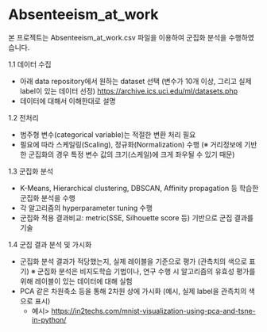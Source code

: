 # Absenteeism_at_work

본 프로젝트는 Absenteeism_at_work.csv 파일을 이용하여 군집화 분석을 수행하였습니다.

1.1 데이터 수집
- 아래 data repository에서 원하는 dataset 선택 (변수가 10개 이상, 그리고 실제 label이 있는 데이터 선정)
  https://archive.ics.uci.edu/ml/datasets.php
- 데이터에 대해서 이해한대로 설명

1.2 전처리
- 범주형 변수(categorical variable)는 적절한 변환 처리 필요
- 필요에 따라 스케일링(Scaling), 정규화(Normalization) 수행
(※ 거리정보에 기반한 군집화의 경우 특정 변수 값의 크기(스케일)에 크게 좌우될 수 있기 때문)

1.3 군집화 분석
- K-Means, Hierarchical clustering, DBSCAN, Affinity propagation 등 학습한 군집화 분석을 수행
- 각 알고리즘의 hyperparameter tuning 수행
- 군집화 적용 결과비교: metric(SSE, Silhouette score 등) 기반으로 군집 결과를 기술
  
1.4 군집 결과 분석 및 가시화
- 군집화 분석 결과가 적당했는지, 실제 레이블을 기준으로 평가 (관측치의 색으로 표기)
  ※ 군집화 분석은 비지도학습 기법이나, 연구 수행 시 알고리즘의 유효성 평가를 위해 레이블이 있는 데이터에 대해 실험
- PCA 같은 차원축소 등을 통해 2차원 상에 가시화 (예시, 실제 label을 관측치의 색으로 표시)
  - 예시> https://in2techs.com/mnist-visualization-using-pca-and-tsne-in-python/
